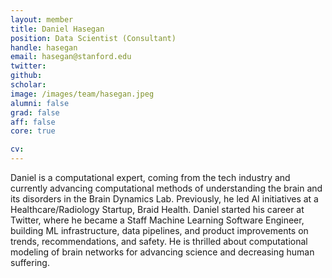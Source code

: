 ```yaml
---
layout: member
title: Daniel Hasegan
position: Data Scientist (Consultant)
handle: hasegan
email: hasegan@stanford.edu
twitter:
github:
scholar:
image: /images/team/hasegan.jpeg
alumni: false
grad: false
aff: false
core: true

cv:
---
```


Daniel is a computational expert, coming from the tech industry and currently advancing computational methods of understanding the brain and its disorders in the Brain Dynamics Lab. Previously, he led AI initiatives at a Healthcare/Radiology Startup, Braid Health. Daniel started his career at Twitter, where he became a Staff Machine Learning Software Engineer, building ML infrastructure, data pipelines, and product improvements on trends, recommendations, and safety. He is thrilled about computational modeling of brain networks for advancing science and decreasing human suffering.

